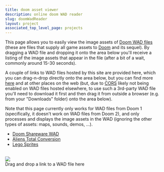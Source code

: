 ```yaml
---
title: doom asset viewer
description: online doom WAD reader
slug: doomWadReader
layout: project
associated_top_level_page: projects
---
```


<!-- using jquery(UI) to make Drag-n-Drop handling easier to get right -->
<script src="https://code.jquery.com/jquery-1.11.3.min.js" type="text/javascript"></script>
<script src="https://code.jquery.com/ui/1.11.4/jquery-ui.min.js" type="text/javascript"></script>

This page allows you to easily view the image assets of <a href="https://en.wikipedia.org/wiki/Doom_WAD">Doom WAD files</a>
(these are files that supply all game assets to <a href="https://en.wikipedia.org/wiki/Doom_(1993_video_game)">Doom</a> and its sequel).
By dragging a WAD file and dropping it onto the area below you'll receive a listing of the image assets that appear in the file
(after a bit of a wait, commonly around 15-30 seconds).

A couple of links to WAD files hosted by this site are provided here, which you can drag-n-drop directly onto the area below,
but you can find more <a href="http://www.doomwadstation.net/idgames/index.php?folder=ZG9vbS9tZWdhd2Fkcw==">here</a> and at other places on the web
(but, due to <a href="https://en.wikipedia.org/wiki/Cross-origin_resource_sharing">CORS</a> likely not being enabled on WAD files hosted elsewhere,
to use such a 3rd-party WAD file you'll need to download it first and then drag it from outside a browser (e.g. from your "Downloads" folder) onto the area below).

Note that this page currently only works for WAD files from Doom 1 (specifically, it doesn't work on WAD files from Doom 2), and only processes and displays the image assets in the WAD (ignoring the other types of assets: maps, sounds, demos, ...).

- <a draggable="true" href="/assets/files/doom_wads/doom1.wad.zip">Doom Shareware WAD</a>
- <a draggable="true" href="/assets/files/doom_wads/alientc1.zip">Aliens Total Conversion</a>
- <a draggable="true" href="/assets/files/doom_wads/ldsprts.zip">Lego Sprites</a>

<br/>

<script src="/assets/js/projects/doomWadReader/jszip.js"></script>
<script src="/assets/js/projects/doomWadReader/setup_ui_interactions.js" type="text/javascript"></script>
<div id="dropWadHere">
    <div class="inner">
        <div class="contents"> <!-- This div element is entirely swapped out in during the processing of a WAD file, after drag-n-drop completes -->
            <img id="dropIcon" class="icon" src="/assets/images/projects/doomWadReader/arrow-down-a.png"/>
            <div id="label">Drag and drop a link to a WAD file here</div>
        </div>
    </div>
</div>
<script type="module">
    import { Main } from "/assets/js/projects/doomWadReader/main.js";

    $(document).ready(function() {
        $( "#dropWadHere" )
        .on("dragenter", onDragEnter)
        .on("dragover", onDragOver)
        .on("dragleave", onDragLeave)
        .on("drop", onDrop("/assets/images/projects/doomWadReader/Doomguy-movinganim.gif", function (wadInbuffer) { return Main.parseDoomWadData(wadInbuffer); }));
    });
</script>

<div id="resultsGoHere">
</div>

<!-- NOTE: This template isn't actually used, it's just here to illustrate that actual HTML structure produced by this code -->
<template>
    <div id="resultsGoHere">
        <!-- IF loading images from WAD failed -->
            <p>
                An error was encountered while processing the data you submitted! Perhaps the data wasn't a WAD file intended for Doom 1?
            </p>
        <!-- ELSE -->
            <h3>doom1.wad.zip</h3>
            <hr/>
            <!-- FOR each set of images loaded -->
                <div class="sectionContainer">
                    <h4 class="iconicHeader">
                        <span class="title">sprites</span>
                        <span class="description">objects that appear inside a map</span>
                    </h4>
                    <!-- FOR each image loaded -->
                    <img src="" title="CHGGA0" class="imageFromWAD">
                </div>
                <hr/>
            <!-- OR, if there were no sets of images -->
                <p>
                    No images were found while processing the WAD you submitted.  This is unfortunate, but not unexpected because many Doom WADs only introduce new maps using all the original image/texture assets from Doom.
                </p>
                <hr/>
            <!-- end FOR -->
            <div>
        <!-- end IF -->
        <h3>Stats</h3>
        <div>
            <div>Total time seen by browser: 22.427 seconds</div>
            <!-- IF timings information was present -->
                <ul>
                    <li>
                        <div>time spent parsing file: 5.075 seconds</div>
                    </li>
                    <li>
                        <div>time spent building images: 17.133 seconds</div>
                    </li>
                </ul>
            <!-- end IF -->
        </div>
    </div>
</template>
